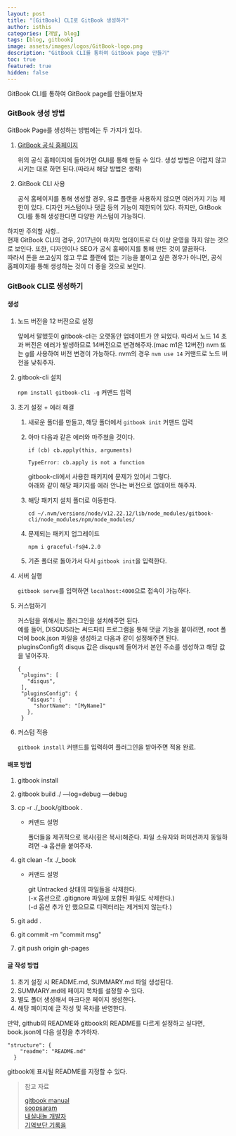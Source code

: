 ```yaml
---
layout: post
title: "[GitBook] CLI로 GitBook 생성하기"
author: isthis
categories: [개발, blog]
tags: [blog, gitbook]
image: assets/images/logos/GitBook-logo.png
description: "GitBook CLI를 통하여 GitBook page 만들기"
toc: true
featured: true
hidden: false
---
```


GitBook CLI를 통하여 GitBook page를 만들어보자

### GitBook 생성 방법

GitBook Page를 생성하는 방법에는 두 가지가 있다.

1. [GitBook 공식 홈페이지](https://www.gitbook.com/)

   위의 공식 홈페이지에 들어가면 GUI를 통해 만들 수 있다. 생성 방법은 어렵지 않고 시키는 대로 하면 된다.(따라서 해당 방법은 생략)

2. GitBook CLI 사용

   공식 홈페이지를 통해 생성할 경우, 유료 플랜을 사용하지 않으면 여러가지 기능 제한이 있다. 디자인 커스텀이나 댓글 등의 기능이 제한되어 있다. 하지만, GitBook CLI를 통해 생성한다면 다양한 커스텀이 가능하다.

하지만 주의할 사항..\
현재 GitBook CLI의 경우, 2017년이 마지막 업데이트로 더 이상 운영을 하지 않는 것으로 보인다. 또한, 디자인이나 SEO가 공식 홈페이지를 통해 만든 것이 깔끔하다.\
따라서 돈을 쓰고싶지 않고 무료 플랜에 없는 기능을 붙이고 싶은 경우가 아니면, 공식 홈페이지를 통해 생성하는 것이 더 좋을 것으로 보인다.

### GitBook CLI로 생성하기

#### 생성

1. 노드 버전을 12 버전으로 설정

   앞에서 말했듯이 gitbook-cli는 오랫동안 업데이트가 안 되었다. 따라서 노드 14 초과 버전은 에러가 발생하므로 14버전으로 변경해주자.(mac m1은 12버전) nvm 또는 g를 사용하여 버전 변경이 가능하다. nvm의 경우 `nvm use 14` 커맨드로 노드 버전을 낮춰주자.

2. gitbook-cli 설치

   `npm install gitbook-cli -g` 커맨드 입력

3. 초기 설정 + 에러 해결

   1. 새로운 폴더를 만들고, 해당 폴더에서 `gitbook init` 커맨드 입력

   2. 아마 다음과 같은 에러와 마주쳤을 것이다.

      ```
      if (cb) cb.apply(this, arguments)

      TypeError: cb.apply is not a function
      ```

      gitbook-cli에서 사용한 패키지에 문제가 있어서 그렇다.\
      아래와 같이 해당 패키지를 에러 안나는 버전으로 업데이트 해주자.

   3. 해당 패키지 설치 폴더로 이동한다.

      `cd ~/.nvm/versions/node/v12.22.12/lib/node_modules/gitbook-cli/node_modules/npm/node_modules/`

   4. 문제되는 패키지 업그레이드

      `npm i graceful-fs@4.2.0`

   5. 기존 폴더로 돌아가서 다시 `gitbook init`을 입력한다.

4. 서버 실행

   `gitbook serve`를 입력하면 `localhost:4000`으로 접속이 가능하다.

5. 커스텀하기

   커스텀을 위해서는 플러그인을 설치해주면 된다.\
   예를 들어, DISQUS라는 써드파티 프로그램을 통해 댓글 기능을 붙이려면, root 폴더에 book.json 파일을 생성하고 다음과 같이 설정해주면 된다.\
   pluginsConfig의 disqus 값은 disqus에 들어가서 본인 주소를 생성하고 해당 값을 넣어주자.

   ```
   {
    "plugins": [
      "disqus",
    ],
    "pluginsConfig": {
      "disqus": {
        "shortName": "[MyName]"
      },
    }
   ```

6. 커스텀 적용

   `gitbook install` 커맨드를 입력하여 플러그인을 받아주면 적용 완료.

#### 배포 방법

1. gitbook install
2. gitbook build ./ —log=debug —debug
3. cp -r ./\_book/gitbook .

   - 커맨드 설명

     폴더들을 제귀적으로 복사(깊은 복사)해준다. 파일 소유자와 퍼미션까지 동일하려면 -a 옵션을 붙여주자.

4. git clean -fx ./\_book

   - 커맨드 설명

     git Untracked 상태의 파일들을 삭제한다.\
     (-x 옵션으로 .gitignore 파일에 포함된 파일도 삭제한다.)\
     (-d 옵션 추가 안 했으므로 디렉터리는 제거되지 않는다.)

5. git add .
6. git commit -m "commit msg"
7. git push origin gh-pages

#### 글 작성 방법

1. 초기 설정 시 README.md, SUMMARY.md 파일 생성된다.
2. SUMMARY.md에 페이지 목차를 설정할 수 있다.
3. 별도 폴더 생성해서 마크다운 페이지 생성한다.
4. 해당 페이지에 글 작성 및 목차를 반영한다.

만약, github의 README와 gitbook의 README를 다르게 설정하고 싶다면, book.json에 다음 설정을 추가하자.

```
"structure": {
    "readme": "README.md"
  }
```

gitbook에 표시될 README를 지정할 수 있다.

> 참고 자료
>
> [gitbook manual](https://tinydew4.gitbooks.io/gitbook/content/ko/)\
> [soopsaram](https://velog.io/@soopsaram/gitbook)\
> [내실내놀 개발자](https://vroomfan.tistory.com/50)\
> [기억보단 기록을](https://jojoldu.tistory.com/598)
